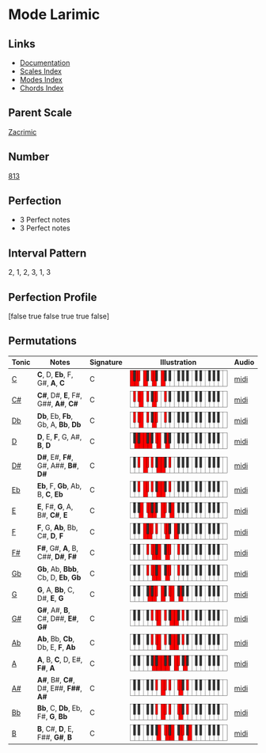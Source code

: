 # Mode Larimic

## Links

- [Documentation](index.md)
- [Scales Index](Scales.md)
- [Modes Index](Modes.md)
- [Chords Index](Chords.md)

## Parent Scale

[Zacrimic](ScaleZacrimic.md)

## Number

[813](https://ianring.com/musictheory/scales/813)

## Perfection

- 3 Perfect notes
- 3 Perfect notes

## Interval Pattern

2, 1, 2, 3, 1, 3

## Perfection Profile

[false true false true true false]

## Permutations

| Tonic | Notes | Signature | Illustration | Audio |
|-------|-------|-----------|--------------|-------|
| [C](ModeCNaturalLarimic.md) | **C**, D, **Eb**, F, G#, **A**, **C** | C | ![CNaturalLarimic](ModeCNaturalLarimic.png) | [midi](https://github.com/edipermadi/music/blob/main/docs/ModeCNaturalLarimic.mid?raw=true) |
| [C#](ModeCSharpLarimic.md) | **C#**, D#, **E**, F#, G##, **A#**, **C#** | C | ![CSharpLarimic](ModeCSharpLarimic.png) | [midi](https://github.com/edipermadi/music/blob/main/docs/ModeCSharpLarimic.mid?raw=true) |
| [Db](ModeDFlatLarimic.md) | **Db**, Eb, **Fb**, Gb, A, **Bb**, **Db** | C | ![DFlatLarimic](ModeDFlatLarimic.png) | [midi](https://github.com/edipermadi/music/blob/main/docs/ModeDFlatLarimic.mid?raw=true) |
| [D](ModeDNaturalLarimic.md) | **D**, E, **F**, G, A#, **B**, **D** | C | ![DNaturalLarimic](ModeDNaturalLarimic.png) | [midi](https://github.com/edipermadi/music/blob/main/docs/ModeDNaturalLarimic.mid?raw=true) |
| [D#](ModeDSharpLarimic.md) | **D#**, E#, **F#**, G#, A##, **B#**, **D#** | C | ![DSharpLarimic](ModeDSharpLarimic.png) | [midi](https://github.com/edipermadi/music/blob/main/docs/ModeDSharpLarimic.mid?raw=true) |
| [Eb](ModeEFlatLarimic.md) | **Eb**, F, **Gb**, Ab, B, **C**, **Eb** | C | ![EFlatLarimic](ModeEFlatLarimic.png) | [midi](https://github.com/edipermadi/music/blob/main/docs/ModeEFlatLarimic.mid?raw=true) |
| [E](ModeENaturalLarimic.md) | **E**, F#, **G**, A, B#, **C#**, **E** | C | ![ENaturalLarimic](ModeENaturalLarimic.png) | [midi](https://github.com/edipermadi/music/blob/main/docs/ModeENaturalLarimic.mid?raw=true) |
| [F](ModeFNaturalLarimic.md) | **F**, G, **Ab**, Bb, C#, **D**, **F** | C | ![FNaturalLarimic](ModeFNaturalLarimic.png) | [midi](https://github.com/edipermadi/music/blob/main/docs/ModeFNaturalLarimic.mid?raw=true) |
| [F#](ModeFSharpLarimic.md) | **F#**, G#, **A**, B, C##, **D#**, **F#** | C | ![FSharpLarimic](ModeFSharpLarimic.png) | [midi](https://github.com/edipermadi/music/blob/main/docs/ModeFSharpLarimic.mid?raw=true) |
| [Gb](ModeGFlatLarimic.md) | **Gb**, Ab, **Bbb**, Cb, D, **Eb**, **Gb** | C | ![GFlatLarimic](ModeGFlatLarimic.png) | [midi](https://github.com/edipermadi/music/blob/main/docs/ModeGFlatLarimic.mid?raw=true) |
| [G](ModeGNaturalLarimic.md) | **G**, A, **Bb**, C, D#, **E**, **G** | C | ![GNaturalLarimic](ModeGNaturalLarimic.png) | [midi](https://github.com/edipermadi/music/blob/main/docs/ModeGNaturalLarimic.mid?raw=true) |
| [G#](ModeGSharpLarimic.md) | **G#**, A#, **B**, C#, D##, **E#**, **G#** | C | ![GSharpLarimic](ModeGSharpLarimic.png) | [midi](https://github.com/edipermadi/music/blob/main/docs/ModeGSharpLarimic.mid?raw=true) |
| [Ab](ModeAFlatLarimic.md) | **Ab**, Bb, **Cb**, Db, E, **F**, **Ab** | C | ![AFlatLarimic](ModeAFlatLarimic.png) | [midi](https://github.com/edipermadi/music/blob/main/docs/ModeAFlatLarimic.mid?raw=true) |
| [A](ModeANaturalLarimic.md) | **A**, B, **C**, D, E#, **F#**, **A** | C | ![ANaturalLarimic](ModeANaturalLarimic.png) | [midi](https://github.com/edipermadi/music/blob/main/docs/ModeANaturalLarimic.mid?raw=true) |
| [A#](ModeASharpLarimic.md) | **A#**, B#, **C#**, D#, E##, **F##**, **A#** | C | ![ASharpLarimic](ModeASharpLarimic.png) | [midi](https://github.com/edipermadi/music/blob/main/docs/ModeASharpLarimic.mid?raw=true) |
| [Bb](ModeBFlatLarimic.md) | **Bb**, C, **Db**, Eb, F#, **G**, **Bb** | C | ![BFlatLarimic](ModeBFlatLarimic.png) | [midi](https://github.com/edipermadi/music/blob/main/docs/ModeBFlatLarimic.mid?raw=true) |
| [B](ModeBNaturalLarimic.md) | **B**, C#, **D**, E, F##, **G#**, **B** | C | ![BNaturalLarimic](ModeBNaturalLarimic.png) | [midi](https://github.com/edipermadi/music/blob/main/docs/ModeBNaturalLarimic.mid?raw=true) |
